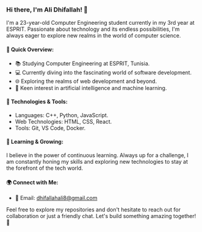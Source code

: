 ### Hi there, I'm Ali Dhifallah! 👋

I'm a 23-year-old Computer Engineering student currently in my 3rd year at ESPRIT. Passionate about technology and its endless possibilities, I'm always eager to explore new realms in the world of computer science.

#### 🚀 Quick Overview:
- 📚 Studying Computer Engineering at ESPRIT, Tunisia.
- 💻 Currently diving into the fascinating world of software development.
- 🌐 Exploring the realms of web development and beyond.
- 🤖 Keen interest in artificial intelligence and machine learning.

#### 🔧 Technologies & Tools:
- Languages: C++, Python, JavaScript.
- Web Technologies: HTML, CSS, React.
- Tools: Git, VS Code, Docker.

#### 🌱 Learning & Growing:
I believe in the power of continuous learning. Always up for a challenge, I am constantly honing my skills and exploring new technologies to stay at the forefront of the tech world.

#### 🌍 Connect with Me:
- 📧 Email: [dhifallahali8@gmail.com](mailto:dhifallahali8@gmail.com.com)

Feel free to explore my repositories and don't hesitate to reach out for collaboration or just a friendly chat. Let's build something amazing together! 🚀
